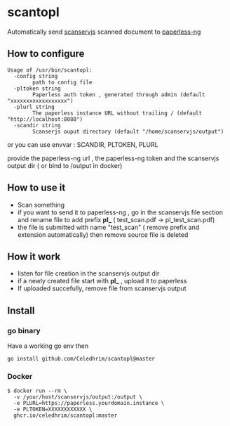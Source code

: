 # scantopl

Automatically send [scanservjs](https://github.com/sbs20/scanservjs) scanned document to [paperless-ng](https://github.com/jonaswinkler/paperless-ng)

## How to configure

```
Usage of /usr/bin/scantopl:
  -config string
        path to config file
  -pltoken string
        Paperless auth token , generated through admin (default "xxxxxxxxxxxxxxxxxx")
  -plurl string
        The paperless instance URL without trailing / (default "http://localhost:8080")
  -scandir string
        Scanserjs ouput directory (default "/home/scanservjs/output")
```

or you can use envvar : SCANDIR, PLTOKEN, PLURL

provide the paperless-ng url , the paperless-ng token and the scanservjs output dir ( or bind to /output in docker) 

## How to use it

* Scan something
* if you want to send it to paperless-ng , go in the scanservjs file section and rename file to add prefix **pl_** ( test_scan.pdf -> pl_test_scan.pdf)
* the file is submitted with name "test_scan" ( remove prefix and extension automatically) then remove source file is deleted 

## How it work

* listen for file creation in the scanservjs output dir
* if a newly created file start with **pl_** , upload it to paperless 
* If uploaded succefully, remove file from scanservjs output

## Install

### go binary

Have a working go env then

```
go install github.com/Celedhrim/scantopl@master
``` 

### Docker

```
$ docker run --rm \
  -v /your/host/scanservjs/output:/output \
  -e PLURL=https://paperless.yourdomain.instance \
  -e PLTOKEN=XXXXXXXXXXXX \
  ghcr.io/celedhrim/scantopl:master
```
